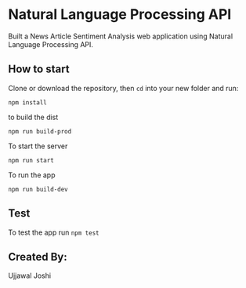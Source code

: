 # Natural Language Processing API

Built a News Article Sentiment Analysis web application using Natural Language Processing API. 


## How to start

Clone or download the repository, then `cd` into your new folder and run:

 ```npm install```

to build the dist

 ```npm run build-prod```
 
To start the server

```npm run start``` 

To run the app

```npm run build-dev```

## Test

To test the app run ```npm test```

## Created By:
Ujjawal Joshi
